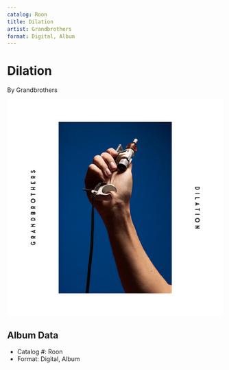 ```yaml
---
catalog: Roon
title: Dilation
artist: Grandbrothers
format: Digital, Album
---
```


# Dilation

By Grandbrothers

![](../../assets/albumcovers/Grandbrothers-Dilation.png)

## Album Data

- Catalog #: Roon
- Format: Digital, Album


